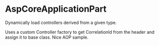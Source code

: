# AspCoreApplicationPart
Dynamically load controllers derived from a given type.

Uses a custom Controller factory to get CorrelationId from the header and assign it to base class. Nice AOP sample.
